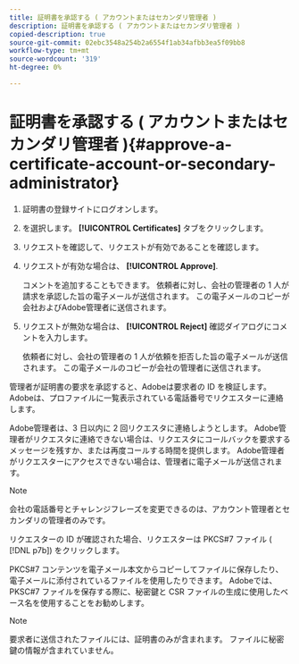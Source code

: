 ```yaml
---
title: 証明書を承認する ( アカウントまたはセカンダリ管理者 )
description: 証明書を承認する ( アカウントまたはセカンダリ管理者 )
copied-description: true
source-git-commit: 02ebc3548a254b2a6554f1ab34afbb3ea5f09bb8
workflow-type: tm+mt
source-wordcount: '319'
ht-degree: 0%

---
```


# 証明書を承認する ( アカウントまたはセカンダリ管理者 ){#approve-a-certificate-account-or-secondary-administrator}

1. 証明書の登録サイトにログオンします。
1. を選択します。 **[!UICONTROL Certificates]** タブをクリックします。
1. リクエストを確認して、リクエストが有効であることを確認します。
1. リクエストが有効な場合は、 **[!UICONTROL Approve]**.

   コメントを追加することもできます。 依頼者に対し、会社の管理者の 1 人が請求を承認した旨の電子メールが送信されます。 この電子メールのコピーが会社およびAdobe管理者に送信されます。

1. リクエストが無効な場合は、 **[!UICONTROL Reject]** 確認ダイアログにコメントを入力します。

   依頼者に対し、会社の管理者の 1 人が依頼を拒否した旨の電子メールが送信されます。 この電子メールのコピーが会社の管理者に送信されます。

管理者が証明書の要求を承認すると、Adobeは要求者の ID を検証します。 Adobeは、プロファイルに一覧表示されている電話番号でリクエスターに連絡します。

Adobe管理者は、3 日以内に 2 回リクエスタに連絡しようとします。 Adobe管理者がリクエスタに連絡できない場合は、リクエスタにコールバックを要求するメッセージを残すか、または再度コールする時間を提供します。 Adobe管理者がリクエスターにアクセスできない場合は、管理者に電子メールが送信されます。

>[!NOTE]
>
>会社の電話番号とチャレンジフレーズを変更できるのは、アカウント管理者とセカンダリの管理者のみです。

リクエスターの ID が確認された場合、リクエスターは PKCS#7 ファイル ( [!DNL p7b]) をクリックします。

PKCS#7 コンテンツを電子メール本文からコピーしてファイルに保存したり、電子メールに添付されているファイルを使用したりできます。 Adobeでは、PKSC#7 ファイルを保存する際に、秘密鍵と CSR ファイルの生成に使用したベース名を使用することをお勧めします。

>[!NOTE]
>
>要求者に送信されたファイルには、証明書のみが含まれます。 ファイルに秘密鍵の情報が含まれていません。
